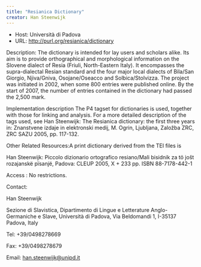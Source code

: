 ```yaml
---
title: "Resianica Dictionary"
creator: Han Steenwijk
---
```





* Host: Università di Padova
* URL: <http://purl.org/resianica/dictionary>



Description: The dictionary is intended for lay users and scholars alike.
 Its aim is to provide orthographical and morphological information on the
 Slovene dialect of Resia (Friuli, North-Eastern Italy). It encompasses the
 supra-dialectal Resian standard and the four major local dialects of
 Bila/San Giorgio, Njiva/Gniva, Osojane/Oseacco and Solbica/Stolvizza. The
 project was initiated in 2002, when some 800 entries were published
 online. By the start of 2007, the number of entries contained in the
 dictionary had passed the 2,500 mark.



Implementation description
 The P4 tagset for dictionaries is used,
 together with those for linking and analysis. For a more detailed
 description of the tags used, see 
 Han Steenwijk: 
 The Resianica
 dictionary: the first three years in: 
 Znanstvene izdaje in elektronski
 medij, <editor>M. Ogrin</editor>, Ljubljana, Založba ZRC, ZRC SAZU 2005, pp. 117-132.




Other Related Resources:A print dictionary derived from the TEI files is
 
 
Han Steenwijk: 
 Piccolo dizionario ortografico resiano/Mali bisidnik za tö
 jošt rozajanskë pïsanjë, Padova: CLEUP 2005, X + 233 pp. ISBN
 88-7178-442-1




Access : No restrictions.



Contact:
 



Han Steenwijk


Sezione di Slavistica,
 Dipartimento di Lingue e Letterature Anglo-Germaniche e Slave,
 Università di Padova,
 Via Beldomandi 1,
 I-35137 Padova,
 Italy


Tel: +39/0498278669


Fax: +39/0498278679


Email: [han.steenwijk@unipd.it](mailto:han.steenwijk@unipd.it)





